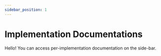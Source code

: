 ```yaml
---
sidebar_position: 1
---
```


# Implementation Documentations

Hello! You can access per-implementation documentation on the side-bar.
